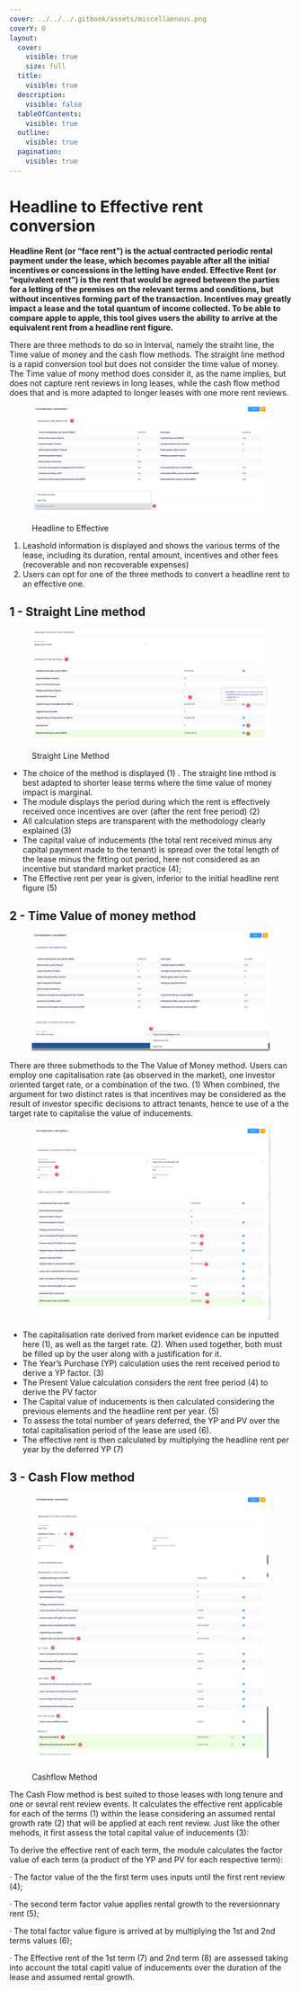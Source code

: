 ```yaml
---
cover: ../../../.gitbook/assets/miscellaenous.png
coverY: 0
layout:
  cover:
    visible: true
    size: full
  title:
    visible: true
  description:
    visible: false
  tableOfContents:
    visible: true
  outline:
    visible: true
  pagination:
    visible: true
---
```


# Headline to Effective rent conversion

**Headline Rent (or “face rent”) is the actual contracted periodic rental payment under the lease, which becomes payable after all the initial incentives or concessions in the letting have ended. Effective Rent (or “equivalent rent”) is the rent that would be agreed between the parties for a letting of the premises on the relevant terms and conditions, but without incentives forming part of the transaction. Incentives may greatly impact a lease and the total quantum of income collected. To be able to compare apple to apple, this tool gives users the ability to arrive at the equivalent rent from a headline rent figure.**

There are three methods to do so in Interval, namely the straiht line, the Time value of money and the cash flow methods. The straight line method is a rapid conversion tool but does not consider the time value of money. The Time value of mony method does consider it, as the name implies, but does not capture rent reviews in long leases, while the cash flow method does that and is more adapted to longer leases with one more rent reviews.

<figure><img src="../../../.gitbook/assets/Picture1.png" alt=""><figcaption><p>Headline to Effective</p></figcaption></figure>

1. Leashold information is displayed and shows the various terms of the lease, including its duration, rental amount, incentives and other fees (recoverable and non recoverable expenses)
2. Users can opt for one of the three methods to convert a headline rent to an effective one.

## 1 - Straight Line method

<figure><img src="../../../.gitbook/assets/image (7).png" alt=""><figcaption><p>Straight Line Method</p></figcaption></figure>

* The choice of the method is displayed (1) . The straight line mthod is best adapted to shorter lease terms where the time value of money impact is marginal.
* The module displays the period during which the rent is effectively received once incentives are over (after the rent free period) (2)
* All calculation steps are transparent with the methodology clearly explained (3)
* The capital value of inducements (the total rent received minus any capital payment made to the tenant) is spread over the total length of the lease minus the fitting out period, here not considered as an incentive but standard market practice (4);
* The Effective rent per year is given, inferior to the initial headline rent figure (5)

## 2 - Time Value of money method

<figure><img src="../../../.gitbook/assets/image (8).png" alt=""><figcaption></figcaption></figure>

There are three submethods to the The Value of Money method. Users can employ one capitalisation rate (as observed in the market), one investor oriented target rate, or a combination of the two. (1) When combined, the argument for two distinct rates is that incentives may be considered as the result of investor specific decisions to attract tenants, hence te use of a the target rate to capitalise the value of inducements.

<figure><img src="../../../.gitbook/assets/image (6).png" alt=""><figcaption></figcaption></figure>

* The capitalisation rate derived from market evidence can be inputted here (1), as well as the target rate. (2). When used together, both must be filled up by the user along with a justification for it.&#x20;
* The Year’s Purchase (YP) calculation uses the rent received period to derive a YP factor. (3)
* The Present Value calculation considers the rent free period (4) to derive the PV factor
* The Capital value of inducements is then calculated considering the previous elements and the headline rent per year. (5)
* To assess the total number of years deferred, the YP and PV over the total capitalisation period of the lease are used (6).
* The effective rent is then calculated by multiplying the headline rent per year by the deferred YP (7)

## 3 - Cash Flow method

<figure><img src="../../../.gitbook/assets/image (5).png" alt=""><figcaption><p>Cashflow Method</p></figcaption></figure>

The Cash Flow method is best suited to those leases with long tenure and one or sevral rent review events. It calculates the effective rent applicable for each of the terms (1) within the lease considering an assumed rental growth rate (2) that will be applied at each rent review. Just like the other mehods, it first assess the total capital value of inducements (3):

To derive the effective rent of each term, the module calculates the factor value of each term (a product of the YP and PV for each respective term):&#x20;

·      The factor value of the the first term uses inputs until the first rent review (4);&#x20;

·      The second term factor value applies rental growth to the reversionnary rent (5);&#x20;

·      The total factor value figure is arrived at by multiplying the 1st and 2nd terms values (6);

·      The Effective rent of the 1st term (7) and 2nd term (8) are assessed taking into account the total capitl value of inducements over the duration of the lease and assumed rental growth.
